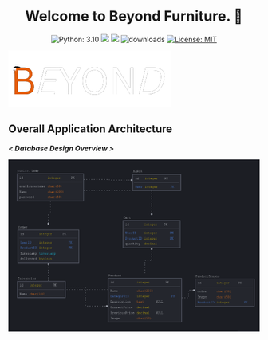 <h1 align="center">Welcome to Beyond Furniture. 👋</h1>

<p align="center">
    <img alt="Python: 3.10" src="https://img.shields.io/badge/python-3.10-blue" />
    <img src="https://img.shields.io/badge/node-v16.18.1-blue" />
    <img src="https://img.shields.io/badge/Nuxt-3.0-green" />
    <img alt="downloads" src="https://img.shields.io/badge/Django-4.0.6-brightgreen" />
    <a href="https://github.com/kefranabg/readme-md-generator/blob/master/LICENSE">
      <img alt="License: MIT" src="https://img.shields.io/badge/license-MIT-yellow.svg" target="_blank" />
    </a>
</p>

![Logo](docs/imgs/BEYOND-removebg-preview-dark.png)

## Overall Application Architecture

**_< Database Design Overview >_**

![Logo](docs/imgs/DB_design.png)
